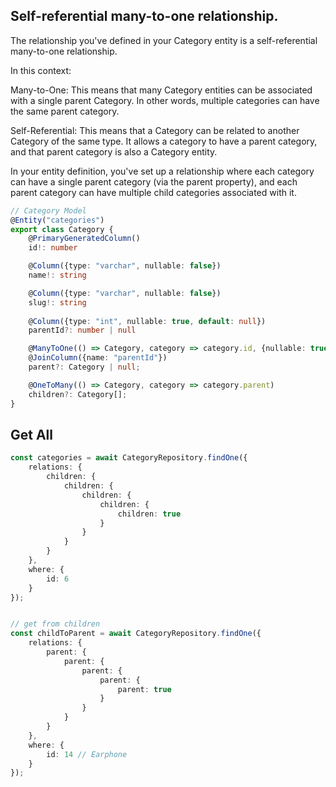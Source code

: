 ## Self-referential many-to-one relationship.
The relationship you've defined in your Category entity is a self-referential many-to-one relationship.

In this context:

Many-to-One: This means that many Category entities can be associated with a single parent Category. In other words, multiple categories can have the same parent category.

Self-Referential: This means that a Category can be related to another Category of the same type. It allows a category to have a parent category, and that parent category is also a Category entity.

In your entity definition, you've set up a relationship where each category can have a single parent category (via the parent property), and each parent category can have multiple child categories associated with it.

```ts
// Category Model
@Entity("categories")
export class Category {
    @PrimaryGeneratedColumn()
    id!: number

    @Column({type: "varchar", nullable: false})
    name!: string

    @Column({type: "varchar", nullable: false})
    slug!: string
    
    @Column({type: "int", nullable: true, default: null})
    parentId?: number | null

    @ManyToOne(() => Category, category => category.id, {nullable: true})
    @JoinColumn({name: "parentId"})
    parent?: Category | null;

    @OneToMany(() => Category, category => category.parent)
    children?: Category[];
}
```

## Get All 
```ts
const categories = await CategoryRepository.findOne({
    relations: {
        children: {
            children: {
                children: {
                    children: {
                        children: true
                    }
                }
            }
        }
    },
    where: {
        id: 6
    }
});


// get from children
const childToParent = await CategoryRepository.findOne({
    relations: {
        parent: {
            parent: {
                parent: {
                    parent: {
                        parent: true
                    }
                }
            }
        }
    },
    where: {
        id: 14 // Earphone
    }
});
```